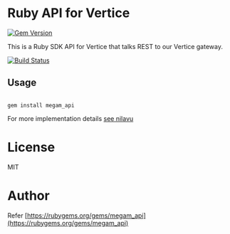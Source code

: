 Ruby API for Vertice
=====================

[![Gem Version](https://badge.fury.io/rb/megam_api.svg)](http://badge.fury.io/rb/megam_api)

This is a Ruby SDK API for Vertice that talks REST to our Vertice gateway.

[![Build Status](https://travis-ci.org/megamsys/megam_api.png)](https://travis-ci.org/megamsys/megam_api)


Usage
-----

```shell

gem install megam_api

```

For more implementation details [see nilavu](http://github.com/megamsys/nilavu.git)


# License

MIT

# Author

Refer [https://rubygems.org/gems/megam_api](https://rubygems.org/gems/megam_api)
